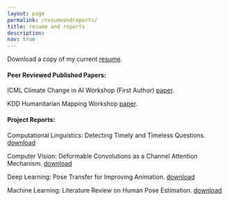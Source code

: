 ```yaml
---
layout: page
permalink: /resumeandreports/
title: resume and reports
description:
nav: true
---
```



Download a copy of my current <a href="../assets/pdf/Madhava_Paliyam_Resume.pdf" download>resume</a>.

#### Peer Reviewed Published Papers:
ICML Climate Change in AI Workshop (First Author) <a href="../assets/pdf/Street2Sat.pdf" download>paper</a>.

KDD Humanitarian Mapping Workshop <a href="https://arxiv.org/abs/2006.16866" view>paper</a>.


#### Project Reports:
Computational Linguistics: Detecting Timely and Timeless Questions. <a href="../assets/pdf/TimelyWimely.pdf" download>download</a>

Computer Vision: Deformable Convolutions as a Channel Attention Mechanism.
<a href="../assets/pdf/DEFCON_1.pdf" download>download</a>

Deep Learning: Pose Transfer for Improving Animation. <a href="../assets/pdf/498L_Project_Report.pdf" download>download</a>

Machine Learning: Literature Review on Human Pose Estimation. <a href="../assets/pdf/human_pose_est.pdf" download>download</a>
